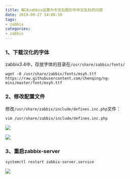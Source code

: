 ```yaml
---
title: 解决zabbix设置为中文后图形中中文乱码的问题
date: 2019-09-27 14:08:10
tags:
- zabbix
categories:
- zabbix
---
```


### 1、下载汉化的字体 ###

zabbix3.4中，存放字体的目录在`/usr/share/zabbix/fonts/`

```
wget -O /usr/share/zabbix/fonts/msyh.ttf https://raw.githubusercontent.com/chenqing/ng-mini/master/font/msyh.ttf
```
<!-- more -->
### 2、修改配置文件 ###

修改`/usr/share/zabbix/include/defines.inc.php`文件：

```shell
vim /usr/share/zabbix/include/defines.inc.php
```

![](http://static.staryjie.com/static/images/20180620140701.png)

![](http://static.staryjie.com/static/images/20180620140744.png)

### 3、重启zabbix-server ###

```shell
systemctl restart zabbix-server.service
```

![](http://static.staryjie.com/static/images/20180620140937.png)
